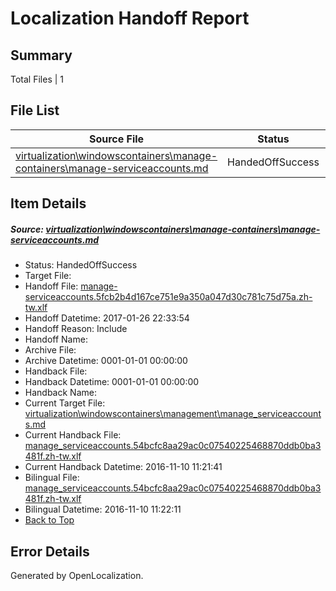 # <a name='report-top'></a> Localization Handoff Report

## Summary
 Total Files | 1

## File List
 Source File | Status | Details 
 ----------- | ------ | ------- 
 [virtualization\windowscontainers\manage-containers\manage-serviceaccounts.md](https://github.com/Microsoft/Virtualization-Documentation-Private/blob/1a327806514f1e1b5d2d234b0aa4ce300e26456f/virtualization/windowscontainers/manage-containers/manage-serviceaccounts.md) | HandedOffSuccess | [Details](#0e692f7521e4a15e3e56d4b98f7ca15fe94ee167289)

## Item Details
##### <a name='0e692f7521e4a15e3e56d4b98f7ca15fe94ee167289'></a> Source: [virtualization\windowscontainers\manage-containers\manage-serviceaccounts.md](https://github.com/Microsoft/Virtualization-Documentation-Private/blob/1a327806514f1e1b5d2d234b0aa4ce300e26456f/virtualization/windowscontainers/manage-containers/manage-serviceaccounts.md)
* Status: HandedOffSuccess
* Target File: 
* Handoff File: [manage-serviceaccounts.5fcb2b4d167ce751e9a350a047d30c781c75d75a.zh-tw.xlf](https://github.com/Microsoft/Virtualization-Documentation-Private.handoff/blob/e92e14211de56c31187922042d8c7ada27c9716b/ol-handoff/Microsoft/Virtualization-Documentation-Private.zh-tw/live/manage-serviceaccounts.5fcb2b4d167ce751e9a350a047d30c781c75d75a.zh-tw.xlf)
* Handoff Datetime: 2017-01-26 22:33:54
* Handoff Reason: Include
* Handoff Name: 
* Archive File: 
* Archive Datetime: 0001-01-01 00:00:00
* Handback File: 
* Handback Datetime: 0001-01-01 00:00:00
* Handback Name: 
* Current Target File: [virtualization\windowscontainers\management\manage_serviceaccounts.md](https://github.com/Microsoft/Virtualization-Documentation-Private.zh-tw/blob/6ff10470bc3e506e3b380a991e785cdf41c87f5f/virtualization/windowscontainers/management/manage_serviceaccounts.md)
* Current Handback File: [manage_serviceaccounts.54bcfc8aa29ac0c07540225468870ddb0ba3481f.zh-tw.xlf](https://github.com/Microsoft/Virtualization-Documentation-Private.handback/blob/75e5428b8b0557684ee8dc1deb91ce5539dc952b/ol-handback/Microsoft/Virtualization-Documentation-Private.zh-tw/live/manage_serviceaccounts.54bcfc8aa29ac0c07540225468870ddb0ba3481f.zh-tw.xlf)
* Current Handback Datetime: 2016-11-10 11:21:41
* Bilingual File: [manage_serviceaccounts.54bcfc8aa29ac0c07540225468870ddb0ba3481f.zh-tw.xlf](https://github.com/Microsoft/Virtualization-Documentation-Private.handback/blob/75e5428b8b0557684ee8dc1deb91ce5539dc952b/ol-handback/Microsoft/Virtualization-Documentation-Private.zh-tw/live/manage_serviceaccounts.54bcfc8aa29ac0c07540225468870ddb0ba3481f.zh-tw.xlf)
* Bilingual Datetime: 2016-11-10 11:22:11
* [Back to Top](#report-top)


## Error Details

Generated by OpenLocalization.
